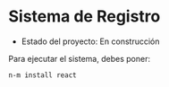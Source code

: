 <h1> Sistema de Registro</h1>

- Estado del proyecto: En construcción

Para ejecutar el sistema, debes poner:

```n-m install react```
